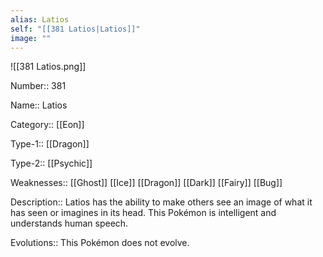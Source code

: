 ```yaml
---
alias: Latios
self: "[[381 Latios|Latios]]"
image: ""
---
```


![[381 Latios.png]]

Number:: 381

Name:: Latios

Category:: [[Eon]]

Type-1:: [[Dragon]]

Type-2:: [[Psychic]] 

Weaknesses:: [[Ghost]] [[Ice]] [[Dragon]] [[Dark]] [[Fairy]] [[Bug]] 

Description:: Latios has the ability to make others see an image of what it has seen or imagines in its head. This Pokémon is intelligent and understands human speech.

Evolutions:: This Pokémon does not evolve.
